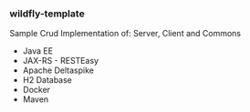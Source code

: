 ### wildfly-template 
Sample Crud Implementation of:
Server, Client and Commons

- Java EE
- JAX-RS - RESTEasy
- Apache Deltaspike
- H2 Database
- Docker
- Maven
